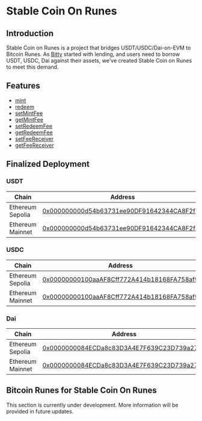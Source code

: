 # Stable Coin On Runes

## Introduction

Stable Coin on Runes is a project that bridges USDT/USDC/Dai-on-EVM to Bitcoin Runes. As [Bitty](https://bitty.io) started with lending, and users need to borrow USDT, USDC, Dai against their assets, we've created Stable Coin on Runes to meet this demand.

## Features

- [mint](https://github.com/BittyIO/dai-on-runes/blob/main/src/IStableCoinOnRunes.sol#L46)
- [redeem](https://github.com/BittyIO/dai-on-runes/blob/main/src/IStableCoinOnRunes.sol#L57)
- [setMintFee](https://github.com/BittyIO/dai-on-runes/blob/main/src/IStableCoinOnRunes.sol#L71)
- [getMintFee](https://github.com/BittyIO/dai-on-runes/blob/main/src/IStableCoinOnRunes.sol#L85)
- [setRedeemFee](https://github.com/BittyIO/dai-on-runes/blob/main/src/IStableCoinOnRunes.sol#L79)
- [getRedeemFee](https://github.com/BittyIO/dai-on-runes/blob/main/src/IStableCoinOnRunes.sol#L91)
- [setFeeReceiver](https://github.com/BittyIO/dai-on-runes/blob/main/src/IStableCoinOnRunes.sol#L63)
- [getFeeReceiver](https://github.com/BittyIO/dai-on-runes/blob/main/src/IStableCoinOnRunes.sol#L97)

## Finalized Deployment

### USDT
|Chain|Address|
|-----|-------|
|Ethereum Sepolia|[0x000000000d54b63731ee90DF91642344CA8F2fb1](https://sepolia.etherscan.io/address/0x000000000d54b63731ee90DF91642344CA8F2fb1)
|Ethereum Mainnet|[0x000000000d54b63731ee90DF91642344CA8F2fb1](https://etherscan.io/address/0x000000000d54b63731ee90DF91642344CA8F2fb1)

### USDC
|Chain|Address|
|---|---|
|Ethereum Sepolia|[0x00000000100aaAF8Cff772A414b18168FA758af9](https://sepolia.etherscan.io/address/0x00000000100aaAF8Cff772A414b18168FA758af9)
|Ethereum Mainnet|[0x00000000100aaAF8Cff772A414b18168FA758af9](https://etherscan.io/address/0x00000000100aaAF8Cff772A414b18168FA758af9)

### Dai
|Chain|Address|
|---|---|
|Ethereum Sepolia|[0x0000000084ECDa8c83D3A4E7F639C23D739a27B2](https://sepolia.etherscan.io/address/0x0000000084ECDa8c83D3A4E7F639C23D739a27B2)
|Ethereum Mainnet|[0x0000000084ECDa8c83D3A4E7F639C23D739a27B2](https://etherscan.io/address/0x0000000084ECDa8c83D3A4E7F639C23D739a27B2)

## Bitcoin Runes for Stable Coin On Runes

This section is currently under development. More information will be provided in future updates.
